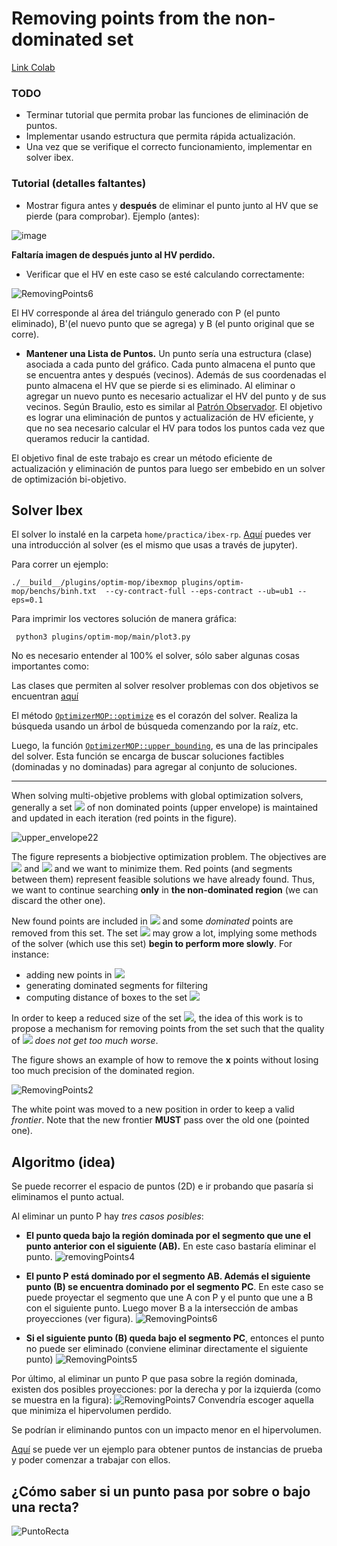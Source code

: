 
Removing points from the non-dominated set
==
[Link Colab](https://colab.research.google.com/drive/1obOynZeZWc2APFXb01ckSTlT0T5mtXEZ?usp=sharing)

### TODO

+ Terminar tutorial que permita probar las funciones de eliminación de puntos. 
+ Implementar usando estructura que permita rápida actualización.
+ Una vez que se verifique el correcto funcionamiento, implementar en solver ibex.

### Tutorial (detalles faltantes)

* Mostrar figura antes y **después** de eliminar el punto junto al HV que se pierde (para comprobar).
Ejemplo (antes):

![image](https://i.imgur.com/dtwIAJ6.png)

**Faltaría imagen de después junto al HV perdido.**

* Verificar que el HV en este caso se esté calculando correctamente:

![RemovingPoints6](https://docs.google.com/drawings/d/e/2PACX-1vTcvvYJCAT8lhNVS9cfTyD0ISQW9vqGEPw0hNv3ev1yc3XDyXe_TjMUZl1S0KCRamwTdJXsyIHLosNt/pub?w=314&h=258)

El HV corresponde al área del triángulo generado con P (el punto eliminado), B'(el nuevo punto que se agrega) y B (el punto original que se corre).

- **Mantener una Lista de Puntos.** Un punto sería una estructura (clase) asociada a cada punto del gráfico. Cada punto almacena el punto que se encuentra antes y después (vecinos). Además de sus coordenadas el punto almacena el HV que se pierde si es eliminado.
Al  eliminar o agregar un nuevo punto es necesario actualizar el HV del punto y de sus vecinos.
Según Braulio, esto es similar al [Patrón Observador](https://es.wikipedia.org/wiki/Observer_(patr%C3%B3n_de_dise%C3%B1o)). El objetivo es lograr una eliminación de puntos y actualización de HV eficiente, y que no sea necesario calcular el HV para todos los puntos cada vez que queramos reducir la cantidad.

El objetivo final de este trabajo es crear un método eficiente de actualización y eliminación de puntos para luego ser embebido en un solver de optimización bi-objetivo.

Solver Ibex
---

El solver lo instalé en la carpeta `home/practica/ibex-rp`.
[Aquí](https://github.com/INFPUCV/ibex-lib/blob/ibexmop-plugin/plugins/optim-mop/README.md) puedes ver una introducción al solver (es el mismo que usas a través de jupyter).

Para correr un ejemplo:

    ./__build__/plugins/optim-mop/ibexmop plugins/optim-mop/benchs/binh.txt  --cy-contract-full --eps-contract --ub=ub1 --eps=0.1

Para imprimir los vectores solución de manera gráfica:

     python3 plugins/optim-mop/main/plot3.py

No es necesario entender al 100% el solver, sólo saber algunas cosas importantes como:

Las clases que permiten al solver resolver problemas con dos objetivos se encuentran [aquí](https://github.com/INFPUCV/ibex-lib/tree/ibexmop-plugin/plugins/optim-mop)

El método [`OptimizerMOP::optimize`](https://github.com/INFPUCV/ibex-lib/blob/fac74dc4a5bb9e3c854307d080e774def0425e01/plugins/optim-mop/src/strategy/ibex_OptimizerMOP.cpp#L327) es el corazón del solver. Realiza la búsqueda usando un árbol de búsqueda comenzando por la raíz, etc.

Luego, la función [`OptimizerMOP::upper_bounding`](https://github.com/INFPUCV/ibex-lib/blob/fac74dc4a5bb9e3c854307d080e774def0425e01/plugins/optim-mop/src/strategy/ibex_OptimizerMOP.cpp#L82), es una de las principales del solver. Esta función se encarga de buscar soluciones factibles (dominadas y no dominadas) para agregar al conjunto de soluciones.



----

When solving multi-objetive problems with global optimization solvers, generally a set  <img src="https://render.githubusercontent.com/render/math?math=\mathcal{S}"> of non dominated points (upper envelope) is maintained and updated in each iteration (red points in the figure).

![upper_envelope22](https://docs.google.com/drawings/d/e/2PACX-1vRxeuOBhvGK2PVezyfyONOW6Ni5eXio6NnUCc1sdKnMEiRrbRg-ZOBLYXr6KuTw4VrkdFz8Shy5Xp27/pub?w=343&h=294)

The figure represents a biobjective optimization problem. The objectives are <img src="https://render.githubusercontent.com/render/math?math=f_1"> and <img src="https://render.githubusercontent.com/render/math?math=f_2"> and we want to minimize them. Red points (and segments between them) represent feasible solutions we have already found. Thus, we want to continue searching **only** in **the non-dominated region** (we can discard the other one).

New found points are included in <img src="https://render.githubusercontent.com/render/math?math=\mathcal{S}"> and some *dominated* points are removed from this set.
The set <img src="https://render.githubusercontent.com/render/math?math=\mathcal{S}"> may grow a lot, implying some methods  of the solver (which use this set) **begin to perform more slowly**. For instance:
* adding new points in <img src="https://render.githubusercontent.com/render/math?math=\mathcal{S}">
* generating dominated segments for filtering
* computing distance of boxes to the set <img src="https://render.githubusercontent.com/render/math?math=\mathcal{S}">

In order to keep a reduced size of the set <img src="https://render.githubusercontent.com/render/math?math=\mathcal{S}">, the idea of this work is to propose a mechanism for removing points from the set such that the quality of <img src="https://render.githubusercontent.com/render/math?math=\mathcal{S}"> *does not get too much worse*.

The figure shows an example of how to remove the **x** points without losing too much precision of the dominated region.

![RemovingPoints2](https://docs.google.com/drawings/d/e/2PACX-1vQ5EIfHG4pa3i3pmU9CGyzkUraHe-HAqmyp2hTlEyULjNFZO5XxyECfLAW07WRstE1LBMEY2YB8bUC3/pub?w=300&h=250)

The white point was moved to a new position in order to keep a valid *frontier*.
Note that the new frontier **MUST** pass over the old one (pointed one).

Algoritmo (idea)
--
Se puede recorrer el espacio de puntos (2D) e ir probando que pasaría si eliminamos el punto actual.

Al eliminar un punto P hay *tres casos posibles*:

- **El punto queda bajo la región dominada por el segmento que une el punto anterior con el siguiente (AB).** En este caso bastaría eliminar el punto.
![removingPoints4](https://docs.google.com/drawings/d/e/2PACX-1vTiTodnzPGuWtjfQ5GjtgoBlvhylYt8GO7afn0q8VFxvL47W-h90kbrbzx_pynVHHZAL38IPmy2ZOFK/pub?w=235&h=204)

- **El punto P está dominado por el segmento AB. Además el siguiente punto (B) se encuentra dominado por el segmento PC**. En este caso se puede proyectar el segmento que une A con P y el punto que une a B con el siguiente punto. Luego mover B a la intersección de ambas proyecciones (ver figura).
![RemovingPoints6](https://docs.google.com/drawings/d/e/2PACX-1vTcvvYJCAT8lhNVS9cfTyD0ISQW9vqGEPw0hNv3ev1yc3XDyXe_TjMUZl1S0KCRamwTdJXsyIHLosNt/pub?w=314&h=258)

- **Si el siguiente punto (B) queda bajo el segmento PC**, entonces el punto no puede ser eliminado (conviene eliminar directamente el siguiente punto)
![RemovingPoints5](https://docs.google.com/drawings/d/e/2PACX-1vRUicavl0tVtv4_aBu65RXZeIFqx1iwlfZWB7fRwmeZV5Xo2H5ajaDqEH2gk6Fi61vMNchMlW1V_kzL/pub?w=351&h=245)

Por último, al eliminar un punto P que pasa sobre la región dominada, existen dos posibles proyecciones: por la derecha y por la izquierda (como se muestra en la figura):
![RemovingPoints7](https://docs.google.com/drawings/d/e/2PACX-1vRCu6UbrKm1LSVwaiTuKFeluSi_aAoRY4CSl-DGNI1Bc1w5uRkFsl-ixSIxodU4nFkTvdfr1rpgTunl/pub?w=403&h=245)
Convendría escoger aquella que minimiza el hipervolumen perdido.

Se podrían ir eliminando puntos con un impacto menor en el hipervolumen.



[Aquí](https://github.com/rilianx/Research/blob/main/ibexmop_rp/example.ipynb) se puede ver un ejemplo para obtener puntos de instancias de prueba y poder comenzar a trabajar con ellos.


¿Cómo saber si un punto pasa por sobre o bajo una recta?
--
![PuntoRecta](https://docs.google.com/drawings/d/e/2PACX-1vQRYR8NyJxqYsSgqzB25h7siR8vQcHwZ49bHAszUk0YDeQfY3daOpJz7swLbkPAYf9b4QRvedzenxwE/pub?w=628&h=314)
<!--stackedit_data:
eyJoaXN0b3J5IjpbLTY4NjcwNDEzLDEzMzUyMTg5NiwyMjc1Mj
M5NzcsLTIxMjA5MTY2MDQsLTE4MDY4MDA3ODIsMTQwOTUyOTgz
MCw2NDQwMjU2NCwxNDczMjEwNDAzLDQwNjk2MjQ1MSwtNzMyOD
Q2MTY2LDM3NTU3MzcxNywtMTg5MDkxMTgwNSw5OTEyNjcyMDMs
NjY4NDcyODkyLC0xOTM2MDE4OTYzLDE2MzM2MzUyOTUsMTc3Nz
UxNTU5OCwyMTMxMjM3MDM5LDEwNTY2MzgyOTYsLTEwMDY3MTMx
NTddfQ==
-->